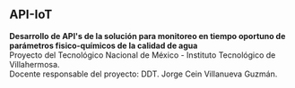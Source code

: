 ## API-IoT
**Desarrollo de API's de la solución para monitoreo en tiempo oportuno de parámetros fisico-químicos de la calidad de agua**  
Proyecto del Tecnológico Nacional de México - Instituto Tecnológico de Villahermosa.  
Docente responsable del proyecto: DDT. Jorge Cein Villanueva Guzmán.
